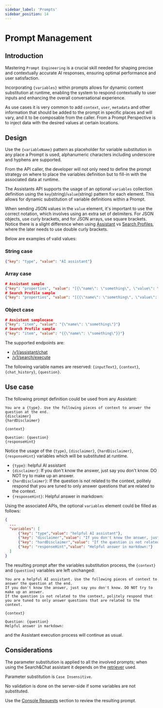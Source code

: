 ```yaml
---
sidebar_label: 'Prompts'
sidebar_position: 14
---
```


# Prompt Management

## Introduction

Mastering `Prompt Engineering` is a crucial skill needed for shaping precise and contextually accurate AI responses, ensuring optimal performance and user satisfaction.

Incorporating `{variables}` within prompts allows for dynamic content substitution at runtime, enabling the system to respond contextually to user inputs and enhancing the overall conversational experience.

As use cases it is very common to add `context`, `user`, `metadata` and other information that should be added to the prompt in specific places and will vary, and it to be composable from the caller. From a Prompt Perspective is to inject data with the desired values at certain locations.

## Design

Use the `{variableName}` pattern as placeholder for variable substitution in any place a Prompt is used, alphanumeric characters including underscore and hyphens are supported.

From the API caller, the developer will not only need to define the prompt strategy on where to place the variables definition but to fill-in with the associated data at runtime.

The Assistants API supports the usage of an optional `variables` collection definition using the `key`(string)/`value`(string) pattern for each element. This allows for dynamic substitution of variable definitions within a Prompt.

When sending JSON values in the `value` element, it's important to use the correct notation, which involves using an extra set of delimiters. For JSON objects, use curly brackets, and for JSON arrays, use square brackets. Notice there is a slight difference when using [Assistant](./apis/AssistantsAPI.md#post-chat) vs [Search Profiles](./apis/ChatWithDocumentsAPI.md#saia-chat-with-documents-api), where the later needs to use double curly brackets.

Below are examples of valid values:

### String case

```json
{"key": "type", "value": "AI assistant"}
```

### Array case

```json
# Assistant sample
{"key": "properties", "value": "[{\"name\": \"something\", \"value\": \"something else\"}]"}
# Search Profile sample
{"key": "properties", "value": "[{{\"name\": \"something\", \"value\": \"something else\"}}]"} 
```

### Object case

```json
# Assistant samplecase
{"key": "item", "value": "{\"name\": \"something\"}"}
# Search Profile sample
{"key": "item", "value": "{{\"name\": \"something\"}}"}
```

The supported endpoints are:

* [/v1/assistant/chat](./apis/AssistantsAPI.md#post-chat)
* [/v1/search/execute](./apis/ChatWithDocumentsAPI.md#saia-chat-with-documents-api)

The following variable names are reserved: `{inputText}`, `{context}`, `{chat_history}`, `{question}`.

## Use case

The following prompt definition could be used from any Assistant:

```
You are a {type}. Use the following pieces of context to answer the question at the end.
{disclaimer}
{hardDisclaimer}

{context}

Question: {question}
{responseHint}
```

Notice the usage of the `{type}`, `{disclaimer}`, `{hardDisclaimer}`, `{responseHint}` variables which will be substituted at runtime.

 * `{type}`: helpful AI assistant
 * `{disclaimer}`: If you don't know the answer, just say you don't know. DO NOT try to make up an answer.
 * `{hardDisclaimer}`: If the question is not related to the context, politely respond that you are tuned to only answer questions that are related to the context.
 * `{responseHint}`: Helpful answer in markdown:

Using the associated APIs, the optional `variables` element could be filled as follows:

```json
{
  ...
  "variables": [
      {"key": "type","value": "helpful AI assistant"},
      {"key": "disclaimer","value": "If you don't know the answer, just say you don't know. DO NOT try to make up an answer."},
      {"key": "hardDisclaimer","value": "If the question is not related to the context, politely respond that you are tuned to only answer questions that are related to the context."},
      {"key": "responseHint","value": "Helpful answer in markdown:"}
  ]
}
```

The resulting prompt after the variables substitution process, the `{context}` and `{question}` variables are left unchanged:

```
You are a helpful AI assistant. Use the following pieces of context to answer the question at the end.
If you don't know the answer, just say you don't know. DO NOT try to make up an answer.
If the question is not related to the context, politely respond that you are tuned to only answer questions that are related to the context.

{context}

Question: {question}
Helpful answer in markdown:
```

and the Assistant execution process will continue as usual.

## Considerations

The parameter substitution is applied to all the involved prompts; when using the Search&Chat assistant it depends on the [retriever](./SearchIndexProfile.md#retrievers) used.

Parameter substitution is `Case Insensitive`.

No validation is done on the server-side if some variables are not substituted.

Use the [Console Requests](./Backoffice.md#requests) section to review the resulting prompt.
